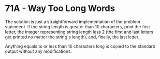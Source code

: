 # 71A - Way Too Long Words

The solution is just a straightforward implementation of the problem
statement. If the string length is greater than 10 characters, print
the first letter, the integer representing string length less 2 (the
first and last letters get printed no matter the string's length),
and, finally, the last letter.

Anything equals to or less than 10 characters long is copied to the
standard output without any modifications.
